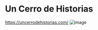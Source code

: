 # Un Cerro de Historias
https://uncerrodehistorias.com/
![image](https://github.com/StevenJocz/Uncerrodehistoria/assets/56320070/b24a282a-016a-4d07-9c34-7279c261bcff)
